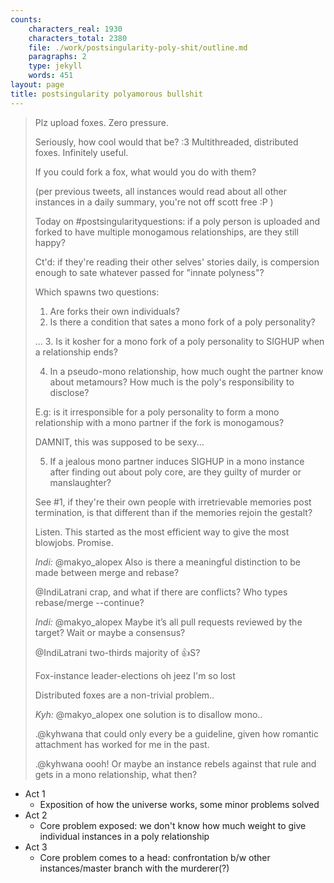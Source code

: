 ```yaml
---
counts:
    characters_real: 1930
    characters_total: 2380
    file: ./work/postsingularity-poly-shit/outline.md
    paragraphs: 2
    type: jekyll
    words: 451
layout: page
title: postsingularity polyamorous bullshit
---
```


> Plz upload foxes.  Zero pressure.
>
> Seriously, how cool would that be? :3  Multithreaded, distributed foxes.  Infinitely useful.
>
> If you could fork a fox, what would you do with them?
>
> (per previous tweets, all instances would read about all other instances in a daily summary, you're not off scott free :P )
>
> Today on #postsingularityquestions: if a poly person is uploaded and forked to have multiple monogamous relationships, are they still happy?
>
> Ct'd: if they're reading their other selves' stories daily, is compersion enough to sate whatever passed for "innate polyness"?
>
> Which spawns two questions:
> 1. Are forks their own individuals?
> 2. Is there a condition that sates a mono fork of a poly personality?
>
> ... 3. Is it kosher for a mono fork of a poly personality to SIGHUP when a relationship ends?
>
> 4. In a pseudo-mono relationship, how much ought the partner know about metamours? How much is the poly's responsibility to disclose?
>
> E.g: is it irresponsible for a poly personality to form a mono relationship with a mono partner if the fork is monogamous?
>
> DAMNIT, this was supposed to be sexy...
>
> 5. If a jealous mono partner induces SIGHUP in a mono instance after finding out about poly core, are they guilty of murder or manslaughter?
>
> See #1, if they're their own people with irretrievable memories post termination, is that different than if the memories rejoin the gestalt?
>
> Listen.
> This started as the most efficient way to give the most blowjobs. Promise.
>
> *Indi:* @makyo_alopex Also is there a meaningful distinction to be made between merge and rebase?
>
> @IndiLatrani crap, and what if there are conflicts? Who types rebase/merge --continue?
>
> *Indi:* @makyo_alopex Maybe it’s all pull requests reviewed by the target? Wait or maybe a consensus?
>
> @IndiLatrani two-thirds majority of :+1:S?
>
> Fox-instance leader-elections oh jeez I'm so lost
>
> Distributed foxes are a non-trivial problem..
>
> *Kyh:* @makyo_alopex one solution is to disallow mono..
>
> .@kyhwana that could only every be a guideline, given how romantic attachment has worked for me in the past.
>
> .@kyhwana oooh! Or maybe an instance rebels against that rule and gets in a mono relationship, what then?


* Act 1
    * Exposition of how the universe works, some minor problems solved
* Act 2
    * Core problem exposed: we don't know how much weight to give individual instances in a poly relationship
* Act 3
    * Core problem comes to a head: confrontation b/w other instances/master branch with the murderer(?)
